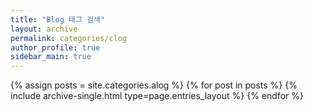 ```yaml
---
title: "Blog 태그 검색"
layout: archive
permalink: categories/clog
author_profile: true
sidebar_main: true
---
```



{% assign posts = site.categories.alog %}
{% for post in posts %} {% include archive-single.html type=page.entries_layout %} {% endfor %}
